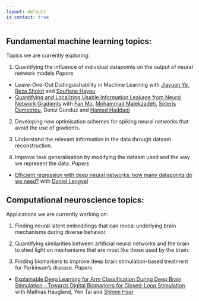 ```yaml
---
layout: default
is_contact: true
---
```


## Fundamental machine learning topics:

Topics we are currently exploring:
1. Quantifying the influence of individual datapoints on the output of neural network models
*Papers*
* Leave-One-Out Distinguishability in Machine Learning with [Jiayuan Ye](https://www.comp.nus.edu.sg/~jiayuan/), [Reza Shokri](https://www.comp.nus.edu.sg/~reza/) and [Soufiane Hayou](https://www.soufianehayou.com/)
* [Quantifying and Localizing Usable Information
Leakage from Neural Network Gradients](https://arxiv.org/pdf/2105.13929.pdf) with [Fan Mo](https://mofanv.github.io/), [Mohammad Malekzadeh](https://mmalekzadeh.github.io/), [Soteris Demetriou](https://soteris.github.io/), Deniz Gunduz and [Hamed Haddadi](https://haddadi.github.io/)

2. Developing new optimisation schemes for spiking neural networks that avoid the use of gradients.

3. Understand the relevant information in the data through dataset reconstruction.

4. Improve task generalisation by modifying the dataset used and the way we represent the data.
*Papers*
* [Efficient regression with deep neural networks: how many datapoints do we need?](https://openreview.net/forum?id=r91mEuZpYAn) with [Daniel Lengyel](https://daniellengyel.github.io/)

## Computational neuroscience topics:

Applications we are currently working on:
1. Finding neural latent embeddings that can reveal underlying brain mechanisms during diverse behavior.

2. Quantifying similarities between artificial neural networks and the brain to shed light on mechanisms that are most like those used by the brain.

3. Finding biomarkers to improve deep brain stimulation-based treatment for Parkinson’s disease.
*Papers*
* [Explainable Deep Learning for Arm Classification During Deep Brain Stimulation - Towards Digital Biomarkers for Closed-Loop Stimulation](https://2023.ccneuro.org/view_paper.php?PaperNum=1368) with Mathias Haugland, Yen Tai and [Shlomi Haar](https://www.imperial.ac.uk/people/s.haar) 
